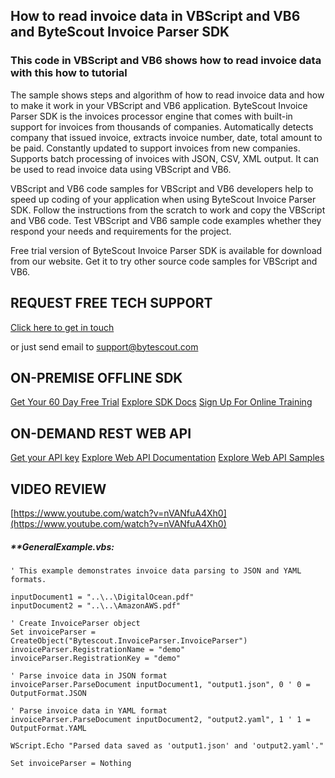 ## How to read invoice data in VBScript and VB6 and ByteScout Invoice Parser SDK

### This code in VBScript and VB6 shows how to read invoice data with this how to tutorial

The sample shows steps and algorithm of how to read invoice data and how to make it work in your VBScript and VB6 application. ByteScout Invoice Parser SDK is the invoices processor engine that comes with built-in support for invoices from thousands of companies. Automatically detects company that issued invoice, extracts invoice number, date, total amount to be paid. Constantly updated to support invoices from new companies. Supports batch processing of invoices with JSON, CSV, XML output. It can be used to read invoice data using VBScript and VB6.

VBScript and VB6 code samples for VBScript and VB6 developers help to speed up coding of your application when using ByteScout Invoice Parser SDK. Follow the instructions from the scratch to work and copy the VBScript and VB6 code. Test VBScript and VB6 sample code examples whether they respond your needs and requirements for the project.

Free trial version of ByteScout Invoice Parser SDK is available for download from our website. Get it to try other source code samples for VBScript and VB6.

## REQUEST FREE TECH SUPPORT

[Click here to get in touch](https://bytescout.zendesk.com/hc/en-us/requests/new?subject=ByteScout%20Invoice%20Parser%20SDK%20Question)

or just send email to [support@bytescout.com](mailto:support@bytescout.com?subject=ByteScout%20Invoice%20Parser%20SDK%20Question) 

## ON-PREMISE OFFLINE SDK 

[Get Your 60 Day Free Trial](https://bytescout.com/download/web-installer?utm_source=github-readme)
[Explore SDK Docs](https://bytescout.com/documentation/index.html?utm_source=github-readme)
[Sign Up For Online Training](https://academy.bytescout.com/)


## ON-DEMAND REST WEB API

[Get your API key](https://pdf.co/documentation/api?utm_source=github-readme)
[Explore Web API Documentation](https://pdf.co/documentation/api?utm_source=github-readme)
[Explore Web API Samples](https://github.com/bytescout/ByteScout-SDK-SourceCode/tree/master/PDF.co%20Web%20API)

## VIDEO REVIEW

[https://www.youtube.com/watch?v=nVANfuA4Xh0](https://www.youtube.com/watch?v=nVANfuA4Xh0)




<!-- code block begin -->

##### ****GeneralExample.vbs:**
    
```
' This example demonstrates invoice data parsing to JSON and YAML formats.

inputDocument1 = "..\..\DigitalOcean.pdf"
inputDocument2 = "..\..\AmazonAWS.pdf"

' Create InvoiceParser object
Set invoiceParser = CreateObject("Bytescout.InvoiceParser.InvoiceParser")
invoiceParser.RegistrationName = "demo"
invoiceParser.RegistrationKey = "demo"

' Parse invoice data in JSON format
invoiceParser.ParseDocument inputDocument1, "output1.json", 0 ' 0 = OutputFormat.JSON

' Parse invoice data in YAML format
invoiceParser.ParseDocument inputDocument2, "output2.yaml", 1 ' 1 = OutputFormat.YAML

WScript.Echo "Parsed data saved as 'output1.json' and 'output2.yaml'."

Set invoiceParser = Nothing


```

<!-- code block end -->